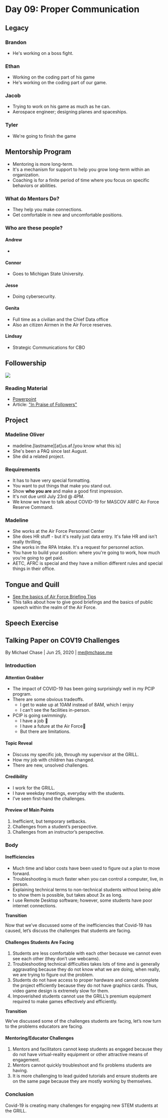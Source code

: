 # Day 09: Proper Communication

## Legacy

### Brandon

* He's working on a boss fight.

### Ethan

* Working on the coding part of his game
* He's working on the coding part of our game.

### Jacob

* Trying to work on his game as much as he can.
* Aerospace engineer; designing planes and spaceships.

### Tyler

* We're going to finish the game

## Mentorship Program

* Mentoring is more long-term.
* It's a mechanism for support to help you grow long-term within an organization.
* Coaching is for a finite period of time where you focus on specific behaviors or abilities.

### What do Mentors Do?

* They help you make connections.
* Get comfortable in new and uncomfortable positions. 

### Who are these people?

#### Andrew

* 
#### Connor

* Goes to Michigan State University.

#### Jesse

* Doing cybersecurity.

#### Genita

* Full time as a civilian and the Chief Data office
* Also an citizen Airmen in the Air Force reserves.

#### Lindsay

* Strategic Communications for CBO

## Followership

![](../.gitbook/assets/image%20%2844%29.png)

### Reading Material

* [Powerpoint](https://www.dropbox.com/s/wzlkw10gmhva0le/Followership.pdf?dl=0)
* Article: ["In Praise of Followers"](https://www.dropbox.com/s/iit39trkhmzhqgk/In_Praise_of_Followers_02_2020.pdf?dl=0)

## Project

### Madeline Oliver

* madeline.\[lastname\]\[at\]us.af.\[you know what this is\]
* She's been a PAQ since last August.
* She did a related project.

### Requirements

* It has to have very special formatting.
* You want to put things that make you stand out.
* Show **who you are** and make a good first impression.
* It's not due until July 23rd @ 4PM.
* We know we have to talk about COVID-19 for MASCOV ARFC Air Force Reserve Command.

### Madeline

* She works at the Air Force Personnel Center
* She does HR stuff - but it's really just data entry. It's fake HR and isn't really thrilling.
* She works in the RPA Intake. It's a request for personnel action.
* You have to build your position: where you're going to work, how much you're going to get paid.
* AETC, AFRC is special and they have a million different rules and special things in their office.

## Tongue and Quill

* [See the basics of Air Force Briefing Tips](https://www.dropbox.com/s/06j5rv0v3kx3f4o/DAF%20Air%20Force%20Briefing%20Tips.pdf?dl=0)
* This talks about how to give good briefings and the basics of public speech within the realm of the Air Force.

## Speech Exercise

## Talking Paper on COV19 Challenges

By Michael Chase \| Jun 25, 2020 \| me@mchase.me

### Introduction

#### Attention Grabber

* The impact of COVID-19 has been going surprisingly well in my PCIP program.
* There are some obvious tradeoffs.
  * I get to wake up at 10AM instead of 8AM, which I enjoy
  * I can’t see the facilities in-person.
* PCIP is going swimmingly.
  * I have a job 👏
  * I have a future at the Air Force👏
  * But there are limitations.

#### Topic Reveal

* Discuss my specific job, through my supervisor at the GRILL.
* How my job with children has changed.
* There are new, unsolved challenges.

#### Credibility

* I work for the GRILL.
* I have weekday meetings, everyday with the students.
* I’ve seen first-hand the challenges.

#### Preview of Main Points

1. Inefficient, but temporary setbacks.
2. Challenges from a student’s perspective.
3. Challenges from an instructor’s perspective. 

### Body

#### Inefficiencies

* Much time and labor costs have been used to figure out a plan to move forward.
* Troubleshooting is much faster when you can control a computer, live, in person. 
* Explaining technical terms to non-technical students without being able to show them is possible, but takes about 3x as long. 
* I use Remote Desktop software; however, some students have poor internet connections.

**Transition**

Now that we’ve discussed some of the inefficiencies that Covid-19 has caused, let’s discuss the challenges that students are facing.

#### Challenges Students Are Facing

1. Students are less comfortable with each other because we cannot even see each other \(they don’t use webcams\).
2. Troubleshooting technical difficulties takes lots of time and is generally aggravating because they do not know what we are doing, when really, we are trying to figure out the problem.
3. Students do not have access to proper hardware and cannot complete the project efficiently because they do not have graphics cards. Thus, video game design is extremely slow for them.
4. Impoverished students cannot use the GRILL’s premium equipment required to make games effectively and efficiently.

**Transition**

We’ve discussed some of the challenges students are facing, let’s now turn to the problems educators are facing.

#### Mentoring/Educator Challenges

1. Mentors and facilitators cannot keep students as engaged because they do not have virtual-reality equipment or other attractive means of engagement.
2. Mentors cannot quickly troubleshoot and fix problems students are having.
3. It is more challenging to lead guided tutorials and ensure students are on the same page because they are mostly working by themselves.

### Conclusion

Covid-19 is creating many challenges for engaging new STEM students at the GRILL.



